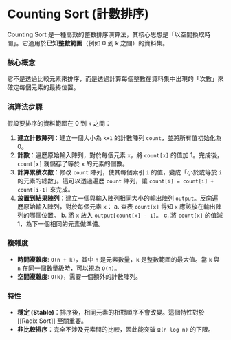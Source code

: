 # Counting Sort (計數排序)

Counting Sort 是一種高效的整數排序演算法，其核心思想是「以空間換取時間」。它適用於**已知整數範圍**（例如 0 到 k 之間）的資料集。

### 核心概念

它不是透過比較元素來排序，而是透過計算每個整數在資料集中出現的「次數」來確定每個元素的最終位置。

### 演算法步驟

假設要排序的資料範圍在 0 到 `k` 之間：

1.  **建立計數陣列**：建立一個大小為 `k+1` 的計數陣列 `count`，並將所有值初始化為 0。
2.  **計數**：遍歷原始輸入陣列，對於每個元素 `x`，將 `count[x]` 的值加 1。完成後，`count[x]` 就儲存了等於 `x` 的元素的個數。
3.  **計算累積次數**：修改 `count` 陣列，使其每個索引 `i` 的值，變成「小於或等於 `i` 的元素的總數」。這可以透過遍歷 `count` 陣列，讓 `count[i] = count[i] + count[i-1]` 來完成。
4.  **放置到結果陣列**：建立一個與輸入陣列相同大小的輸出陣列 `output`。反向遍歷原始輸入陣列，對於每個元素 `x`：
    a. 查表 `count[x]` 得知 `x` 應該放在輸出陣列的哪個位置。
    b. 將 `x` 放入 `output[count[x] - 1]`。
    c. 將 `count[x]` 的值減 1，為下一個相同的元素做準備。

### 複雜度

*   **時間複雜度**: `O(n + k)`，其中 `n` 是元素數量，`k` 是整數範圍的最大值。當 `k` 與 `n` 在同一個數量級時，可以視為 `O(n)`。
*   **空間複雜度**: `O(k)`，需要一個額外的計數陣列。

### 特性

*   **穩定 (Stable)**：排序後，相同元素的相對順序不會改變。這個特性對於 [[Radix Sort]] 至關重要。
*   **非比較排序**：完全不涉及元素間的比較，因此能突破 `Ω(n log n)` 的下限。
